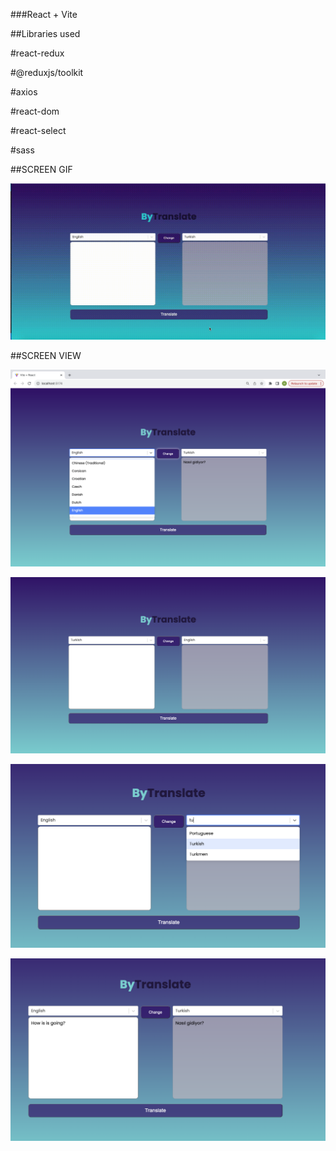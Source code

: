 ###React + Vite

##Libraries used 

#react-redux

#@reduxjs/toolkit

#axios

#react-dom

#react-select

#sass

##SCREEN GIF

![](translate.gif)

##SCREEN VIEW

![](tra1.png)

![](tra4.png)

![](tra5.png)

![](tra6.png)